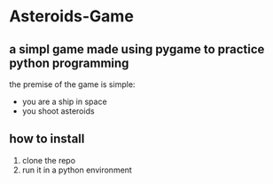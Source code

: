# Asteroids-Game

## a simpl game made using pygame to practice python programming

the premise of the game is simple:
* you are a ship in space 
* you shoot asteroids

## how to install
1. clone the repo
2. run it in a python environment
